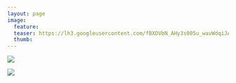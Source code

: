 ```yaml
---
layout: page
image:
  feature:
  teaser: https://lh3.googleusercontent.com/fBXDVbN_AHy3s005u_wavWdqiJAw2LqF4iEdGWiYuxk=w245
  thumb:
---
```


[![](https://lh3.googleusercontent.com/P-VLhiPyjjkMXULBPkrOXQAaCSX7Fe5yntl9dX3IrUY=w800)](https://lh3.googleusercontent.com/P-VLhiPyjjkMXULBPkrOXQAaCSX7Fe5yntl9dX3IrUY=s0)

[![](https://lh3.googleusercontent.com/ehYutQQ4W8bhj1xqJJejD4k9JbkUHr4FBWphD3ddAqo=w800)](https://lh3.googleusercontent.com/ehYutQQ4W8bhj1xqJJejD4k9JbkUHr4FBWphD3ddAqo=s0)
